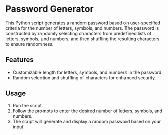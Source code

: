 # Password Generator

This Python script generates a random password based on user-specified criteria for the number of letters, symbols, and numbers. The password is constructed by randomly selecting characters from predefined lists of letters, symbols, and numbers, and then shuffling the resulting characters to ensure randomness.

## Features

- Customizable length for letters, symbols, and numbers in the password.
- Random selection and shuffling of characters for enhanced security.

## Usage

1. Run the script.
2. Follow the prompts to enter the desired number of letters, symbols, and numbers.
3. The script will generate and display a random password based on your input.